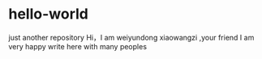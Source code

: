 # hello-world
just another repository
Hi，I am weiyundong xiaowangzi ,your friend
I am very happy write here with many peoples
